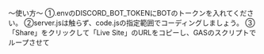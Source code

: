 〜使い方〜
①.envのDISCORD_BOT_TOKENにBOTのトークンを入れてください。
②server.jsは触らず、code.jsの指定範囲でコーディングしましょう。
③「Share」をクリックして「Live Site」のURLをコピーし、GASのスクリプトでループさせて
